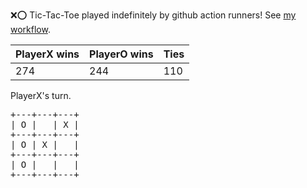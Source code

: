 :x::o: Tic-Tac-Toe played indefinitely by github action runners! See [my workflow](.github/workflows/play.yaml).

|PlayerX wins|PlayerO wins|Ties|
|-|-|-|
|274|244|110|

PlayerX's turn.

<pre>
+---+---+---+
| O |   | X |
+---+---+---+
| O | X |   |
+---+---+---+
| O |   |   |
+---+---+---+
</pre>